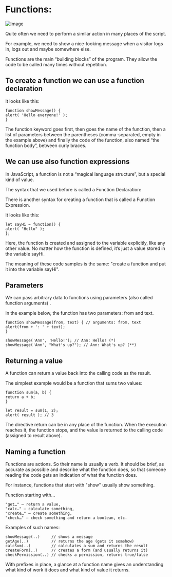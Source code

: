 # Functions:
![image](https://pbs.twimg.com/media/D1j5S_wWsAc3lPB.jpg)

Quite often we need to perform a similar action in many places of the script.

For example, we need to show a nice-looking message when a visitor logs in, logs out and maybe somewhere else.

Functions are the main “building blocks” of the program. They allow the code to be called many times without repetition.

## To create a function we can use a function declaration

It looks like this:

    function showMessage() {
    alert( 'Hello everyone!' );
    }

The function keyword goes first, then goes the name of the function, then a list of parameters between the parentheses (comma-separated, empty in the example above) and finally the code of the function, also named “the function body”, between curly braces.

## We can use also function expressions

In JavaScript, a function is not a “magical language structure”, but a special kind of value.

The syntax that we used before is called a Function Declaration:

There is another syntax for creating a function that is called a Function Expression.

It looks like this:

    let sayHi = function() {
    alert( "Hello" );
    };

Here, the function is created and assigned to the variable explicitly, like any other value. No matter how the function is defined, it’s just a value stored in the variable sayHi.

The meaning of these code samples is the same: "create a function and put it into the variable sayHi".

## Parameters

We can pass arbitrary data to functions using parameters (also called function arguments) .

In the example below, the function has two parameters: from and text.

    function showMessage(from, text) { // arguments: from, text
    alert(from + ': ' + text);
    }

    showMessage('Ann', 'Hello!'); // Ann: Hello! (*)
    showMessage('Ann', "What's up?"); // Ann: What's up? (**)

## Returning a value

A function can return a value back into the calling code as the result.

The simplest example would be a function that sums two values:

    function sum(a, b) {
    return a + b;
    }

    let result = sum(1, 2);
    alert( result ); // 3

The directive return can be in any place of the function. When the execution reaches it, the function stops, and the value is returned to the calling code (assigned to result above).

## Naming a function

Functions are actions. So their name is usually a verb. It should be brief, as accurate as possible and describe what the function does, so that someone reading the code gets an indication of what the function does.

For instance, functions that start with "show" usually show something.

Function starting with…

    "get…" – return a value,
    "calc…" – calculate something,
    "create…" – create something,
    "check…" – check something and return a boolean, etc.

Examples of such names:

    showMessage(..)     // shows a message
    getAge(..)          // returns the age (gets it somehow)
    calcSum(..)         // calculates a sum and returns the result
    createForm(..)      // creates a form (and usually returns it)
    checkPermission(..) // checks a permission, returns true/false

With prefixes in place, a glance at a function name gives an understanding what kind of work it does and what kind of value it returns.